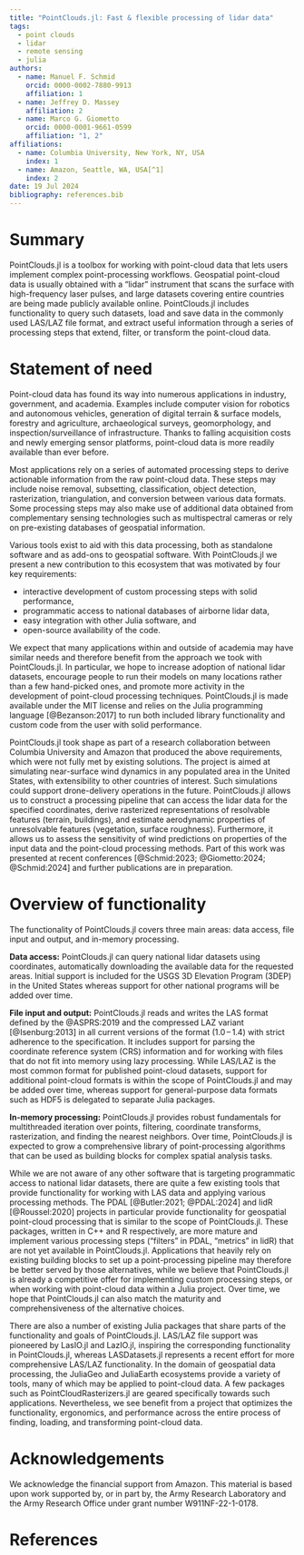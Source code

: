 ```yaml
---
title: "PointClouds.jl: Fast & flexible processing of lidar data"
tags:
  - point clouds
  - lidar
  - remote sensing
  - julia
authors:
  - name: Manuel F. Schmid
    orcid: 0000-0002-7880-9913
    affiliation: 1
  - name: Jeffrey D. Massey
    affiliation: 2
  - name: Marco G. Giometto
    orcid: 0000-0001-9661-0599
    affiliation: "1, 2"
affiliations:
  - name: Columbia University, New York, NY, USA
    index: 1
  - name: Amazon, Seattle, WA, USA[^1]
    index: 2
date: 19 Jul 2024
bibliography: references.bib
---
```


[^1]: Marco G. Giometto holds concurrent appointments as Assistant Professor at Columbia University and as Amazon Visiting Academic. This paper describes work performed at Columbia University and is not associated with Amazon.


# Summary

PointClouds.jl is a toolbox for working with point-cloud data that lets users implement complex point-processing workflows.
Geospatial point-cloud data is usually obtained with a “lidar” instrument that scans the surface with high-frequency laser pulses, and large datasets covering entire countries are being made publicly available online.
PointClouds.jl includes functionality to query such datasets, load and save data in the commonly used LAS/LAZ file format, and extract useful information through a series of processing steps that extend, filter, or transform the point-cloud data.


# Statement of need

Point-cloud data has found its way into numerous applications in industry, government, and academia.
Examples include computer vision for robotics and autonomous vehicles, generation of digital terrain & surface models, forestry and agriculture, archaeological surveys, geomorphology, and inspection/surveillance of infrastructure.
Thanks to falling acquisition costs and newly emerging sensor platforms, point-cloud data is more readily available than ever before.

Most applications rely on a series of automated processing steps to derive actionable information from the raw point-cloud data.
These steps may include noise removal, subsetting, classification, object detection, rasterization, triangulation, and conversion between various data formats.
Some processing steps may also make use of additional data obtained from complementary sensing technologies such as multispectral cameras or rely on pre-existing databases of geospatial information.

Various tools exist to aid with this data processing, both as standalone software and as add-ons to geospatial software.
With PointClouds.jl we present a new contribution to this ecosystem that was motivated by four key requirements:

- interactive development of custom processing steps with solid performance,
- programmatic access to national databases of airborne lidar data,
- easy integration with other Julia software, and
- open-source availability of the code.

We expect that many applications within and outside of academia may have similar needs and therefore benefit from the approach we took with PointClouds.jl.
In particular, we hope to increase adoption of national lidar datasets, encourage people to run their models on many locations rather than a few hand-picked ones, and promote more activity in the development of point-cloud processing techniques.
PointClouds.jl is made available under the MIT license and relies on the Julia programming language [@Bezanson:2017] to run both included library functionality and custom code from the user with solid performance.

PointClouds.jl took shape as part of a research collaboration between Columbia University and Amazon that produced the above requirements, which were not fully met by existing solutions.
The project is aimed at simulating near-surface wind dynamics in any populated area in the United States, with extensibility to other countries of interest.
Such simulations could support drone-delivery operations in the future.
PointClouds.jl allows us to construct a processing pipeline that can access the lidar data for the specified coordinates, derive rasterized representations of resolvable features (terrain, buildings), and estimate aerodynamic properties of unresolvable features (vegetation, surface roughness).
Furthermore, it allows us to assess the sensitivity of wind predictions on properties of the input data and the point-cloud processing methods.
Part of this work was presented at recent conferences [@Schmid:2023; @Giometto:2024; @Schmid:2024] and further publications are in preparation.


# Overview of functionality

The functionality of PointClouds.jl covers three main areas: data access, file input and output, and in-memory processing.

**Data access:** PointClouds.jl can query national lidar datasets using coordinates, automatically downloading the available data for the requested areas.
Initial support is included for the USGS 3D Elevation Program (3DEP) in the United States whereas support for other national programs will be added over time.

**File input and output:** PointClouds.jl reads and writes the LAS format defined by the @ASPRS:2019 and the compressed LAZ variant [@Isenburg:2013] in all current versions of the format (1.0 – 1.4) with strict adherence to the specification.
It includes support for parsing the coordinate reference system (CRS) information and for working with files that do not fit into memory using lazy processing.
While LAS/LAZ is the most common format for published point-cloud datasets, support for additional point-cloud formats is within the scope of PointClouds.jl and may be added over time, whereas support for general-purpose data formats such as HDF5 is delegated to separate Julia packages.

**In-memory processing:** PointClouds.jl provides robust fundamentals for multithreaded iteration over points, filtering, coordinate transforms, rasterization, and finding the nearest neighbors.
Over time, PointClouds.jl is expected to grow a comprehensive library of point-processing algorithms that can be used as building blocks for complex spatial analysis tasks.

While we are not aware of any other software that is targeting programmatic access to national lidar datasets, there are quite a few existing tools that provide functionality for working with LAS data and applying various processing methods.
The PDAL [@Butler:2021; @PDAL:2024] and lidR [@Roussel:2020] projects in particular provide functionality for geospatial point-cloud processing that is similar to the scope of PointClouds.jl.
These packages, written in C++ and R respectively, are more mature and implement various processing steps (“filters” in PDAL, “metrics” in lidR) that are not yet available in PointClouds.jl.
Applications that heavily rely on existing building blocks to set up a point-processing pipeline may therefore be better served by those alternatives, while we believe that PointClouds.jl is already a competitive offer for implementing custom processing steps, or when working with point-cloud data within a Julia project.
Over time, we hope that PointClouds.jl can also match the maturity and comprehensiveness of the alternative choices.

There are also a number of existing Julia packages that share parts of the functionality and goals of PointClouds.jl.
LAS/LAZ file support was pioneered by LasIO.jl and LazIO.jl, inspiring the corresponding functionality in PointClouds.jl, whereas LASDatasets.jl represents a recent effort for more comprehensive LAS/LAZ functionality.
In the domain of geospatial data processing, the JuliaGeo and JuliaEarth ecosystems provide a variety of tools, many of which may be applied to point-cloud data.
A few packages such as PointCloudRasterizers.jl are geared specifically towards such applications.
Nevertheless, we see benefit from a project that optimizes the functionality, ergonomics, and performance across the entire process of finding, loading, and transforming point-cloud data.


# Acknowledgements

We acknowledge the financial support from Amazon. This material is based upon work supported by, or in part by, the Army Research Laboratory and the Army Research Office under grant number W911NF-22-1-0178.


# References

